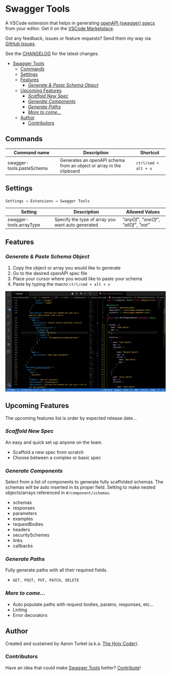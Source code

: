 # Swagger Tools

A VSCode extension that helps in generating [openAPI (swagger) specs](https://swagger.io/specification/) from your editor.
Get it on the [VSCode Marketplace](https://marketplace.visualstudio.com/).

Got any feedback, issues or feature requests? Send them my way via [GitHub Issues](https://github.com/AaronDovTurkel/swagger-tools/issues).

See the [CHANGELOG](/CHANGELOG.md) for the latest changes.

- [Swagger Tools](#swagger-tools)
  - [Commands](#commands)
  - [Settings](#settings)
  - [Features](#features)
    - [*Generate & Paste Schema Object*](#generate--paste-schema-object)
  - [Upcoming Features](#upcoming-features)
    - [*Scaffold New Spec*](#scaffold-new-spec)
    - [*Generate Components*](#generate-components)
    - [*Generate Paths*](#generate-paths)
    - [*More to come...*](#more-to-come)
  - [Author](#author)
    - [Contributors](#contributors)

## Commands

| Command name             | Description                                                          | Shortcut             |
| ------------------------ | -------------------------------------------------------------------- | -------------------- |
| swagger-tools.pasteSchema| Generates an openAPI schema from an object or array in the clipboard | `ctrl/cmd + alt + v` |

## Settings

`Settings → Extensions → Swagger Tools`

| Setting                 | Description                                       | Allowed Values                           |
| ----------------------- | ------------------------------------------------- | ---------------------------------------- |
| swagger-tools.arrayType | Specify the type of array you want auto generated | *"anyOf"*, *"oneOf"*, *"allOf"*, *"not"* |

## Features

### *Generate & Paste Schema Object*

1. Copy the object or array you would like to generate
2. Go to the desired openAPI spec file
3. Place your cursor where you would like to paste your schema
4. Paste by typing the macro `ctrl/cmd + alt + v`

![Paste Schema Gif](src/assets/gifs/pasteSchemaTrimmed.gif)

## Upcoming Features

The upcoming features list is order by expected release date...

### *Scaffold New Spec*

An easy and quick set up anyone on the team.

- Scaffold a new spec from scratch
- Choose between a complex or basic spec

### *Generate Components*

Select from a list of components to generate fully scaffolded schemas.
The schemas will be auto inserted in its proper field.
Setting to make nested objects/arrays referenced in `#/component/schemas`.

- schemas
- responses
- parameters
- examples
- requestBodies
- headers
- securitySchemes
- links
- callbacks

### *Generate Paths*

Fully generate paths with all their required fields.

- `GET, POST, PUT, PATCH, DELETE`

### *More to come...*

- Auto populate paths with request bodies, params, responses, etc...
- Linting
- Error decorators

## Author

Created and sustained by Aaron Turkel (a.k.a. [The Holy Coder](https://github.com/AaronDovTurkel)).

### Contributors

Have an idea that could make [Swagger Tools](#swagger-tools) better? [Contribute](https://github.com/AaronDovTurkel/swagger-tools)!
